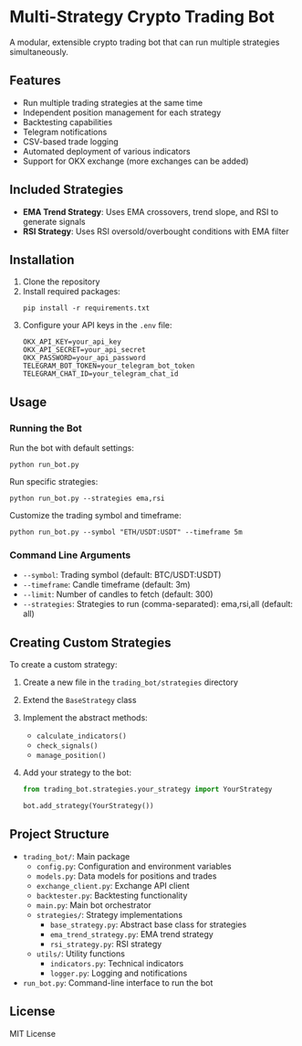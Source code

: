 # Multi-Strategy Crypto Trading Bot

A modular, extensible crypto trading bot that can run multiple strategies simultaneously.

## Features

- Run multiple trading strategies at the same time
- Independent position management for each strategy
- Backtesting capabilities
- Telegram notifications
- CSV-based trade logging
- Automated deployment of various indicators
- Support for OKX exchange (more exchanges can be added)

## Included Strategies

- **EMA Trend Strategy**: Uses EMA crossovers, trend slope, and RSI to generate signals
- **RSI Strategy**: Uses RSI oversold/overbought conditions with EMA filter

## Installation

1. Clone the repository
2. Install required packages:
   ```
   pip install -r requirements.txt
   ```
3. Configure your API keys in the `.env` file:
   ```
   OKX_API_KEY=your_api_key
   OKX_API_SECRET=your_api_secret
   OKX_PASSWORD=your_api_password
   TELEGRAM_BOT_TOKEN=your_telegram_bot_token
   TELEGRAM_CHAT_ID=your_telegram_chat_id
   ```

## Usage

### Running the Bot

Run the bot with default settings:

```
python run_bot.py
```

Run specific strategies:

```
python run_bot.py --strategies ema,rsi
```

Customize the trading symbol and timeframe:

```
python run_bot.py --symbol "ETH/USDT:USDT" --timeframe 5m
```

### Command Line Arguments

- `--symbol`: Trading symbol (default: BTC/USDT:USDT)
- `--timeframe`: Candle timeframe (default: 3m)
- `--limit`: Number of candles to fetch (default: 300)
- `--strategies`: Strategies to run (comma-separated): ema,rsi,all (default: all)

## Creating Custom Strategies

To create a custom strategy:

1. Create a new file in the `trading_bot/strategies` directory
2. Extend the `BaseStrategy` class
3. Implement the abstract methods:
   - `calculate_indicators()`
   - `check_signals()`
   - `manage_position()`
4. Add your strategy to the bot:

   ```python
   from trading_bot.strategies.your_strategy import YourStrategy

   bot.add_strategy(YourStrategy())
   ```

## Project Structure

- `trading_bot/`: Main package
  - `config.py`: Configuration and environment variables
  - `models.py`: Data models for positions and trades
  - `exchange_client.py`: Exchange API client
  - `backtester.py`: Backtesting functionality
  - `main.py`: Main bot orchestrator
  - `strategies/`: Strategy implementations
    - `base_strategy.py`: Abstract base class for strategies
    - `ema_trend_strategy.py`: EMA trend strategy
    - `rsi_strategy.py`: RSI strategy
  - `utils/`: Utility functions
    - `indicators.py`: Technical indicators
    - `logger.py`: Logging and notifications
- `run_bot.py`: Command-line interface to run the bot

## License

MIT License
